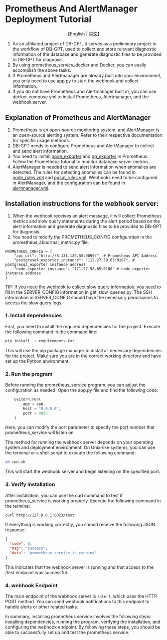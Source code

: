 # Prometheus And AlertManager Deployment Tutorial

<p align="center">
    【English | <a href="README_Chinese.md">中文</a>】
</p>

1) As an affiliated project of DB-GPT, it serves as a preliminary project in the workflow of DB-GPT, used to collect and store relevant diagnostic information of the database and generate diagnostic files to be provided to DB-GPT for diagnosis.
2) By using prometheus_service_docker and Docker, you can easily accomplish the above tasks.
3) If Prometheus and Alertmanager are already built into your environment, you only need to use app.py to start the webhook and collect information.
4) If you do not have Prometheus and Alertmanager built in, you can use docker-compose.yml to install Prometheus, Alertmanager, and the webhook server.


## Explanation of Prometheus and AlertManager

1) Prometheus is an open-source monitoring system, and AlertManager is an open-source alerting system. Refer to their respective documentation for specific usage methods.
2) DB-GPT needs to configure Prometheus and AlertManager to collect and send alert information.
3) You need to install [node_exporter](https://github.com/prometheus/node_exporter) and [pg_exporter](https://github.com/Vonng/pg_exporter) in Prometheus. Follow the Prometheus tutorial to monitor database server metrics.
4) AlertManager is needed to send alert information when anomalies are detected. The rules for detecting anomalies can be found in [node_rules.yml](./node_rules.yml) and [pgsql_rules.yml](./pgsql_rules.yml). Webhooks need to be configured in AlertManager, and the configuration can be found in [alertmanager.yml](./alertmanager.yml).


## Installation instructions for the webhook server:
1) When the webhook receives an alert message, it will collect Prometheus metrics and slow query statements during the alert period based on the alert information and generate diagnostic files to be provided to DB-GPT for diagnosis.
2) You need to modify the PROMETHEUS_CONFIG configuration in the prometheus_abnormal_metric.py file.

```shell
PROMETHEUS_CONFIG = {
    "api_url": "http://8.131.129.55:9090/", # Prometheus API Address
    "postgresql_exporter_instance": "112.27.58.65:9187", # postgresql_exporter instance address
    "node_exporter_instance": "171.27.58.65:9100" # node_exporter instance address
}
```

TIP: If you need the webhook to collect slow query information, you need to fill in the SERVER_CONFIG information in get_slow_queries.py. The SSH information in SERVER_CONFIG should have the necessary permissions to access the slow query logs.

### 1. Install dependencies

First, you need to install the required dependencies for the project. Execute the following command in the command line:


```bash
pip install -r requirements.txt
```

This will use the pip package manager to install all necessary dependencies for the project. Make sure you are in the correct working directory and have set up the Python environment.


### 2. Run the program

Before running the prometheus_service program, you can adjust the configuration as needed. Open the app.py file and find the following code:


```python
    uvicorn.run(
        app = app,
        host = "0.0.0.0",
        port = 8023
    )
```

Here, you can modify the port parameter to specify the port number that prometheus_service will listen on.


The method for running the webhook server depends on your operating system and deployment environment. On Unix-like systems, you can use the terminal or a shell script to execute the following command:


```bash
sh run.sh
```

This will start the webhook server and begin listening on the specified port.


### 3. Verify installation

After installation, you can use the curl command to test if prometheus_service is working properly. Execute the following command in the terminal:


```bash
curl http://127.0.0.1:8023/test
```

If everything is working correctly, you should receive the following JSON response:


```json
{
  "code": 0,
  "msg": "success",
  "data": "prometheus service is running"
}
```

This indicates that the webhook server is running and that access to the /test endpoint was successful.


### 4. webhook Endpoint

The main endpoint of the webhook server is `/alert`, which uses the HTTP POST method. You can send webhook notifications to this endpoint to handle alerts or other related tasks.

In summary, installing prometheus service involves the following steps: installing dependencies, running the program, verifying the installation, and configuring the webhook endpoint. By following these steps, you should be able to successfully set up and test the prometheus service.
